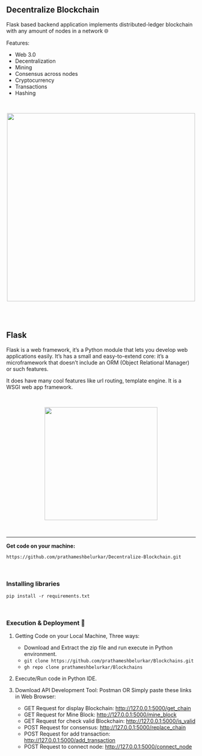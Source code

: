 ## Decentralize Blockchain

Flask based backend application implements distributed-ledger blockchain with any amount of nodes in a network 🌐

Features:

- Web 3.0
- Decentralization
- Mining
- Consensus across nodes
- Cryptocurrency
- Transactions
- Hashing

<br>

<p align="center">
<img src="https://images.unsplash.com/photo-1639322537504-6427a16b0a28?ixlib=rb-4.0.3&ixid=MnwxMjA3fDB8MHxwaG90by1wYWdlfHx8fGVufDB8fHx8&auto=format&fit=crop&w=1332&q=80" width=500 />
</p>

<br>

<br>

## Flask

Flask is a web framework, it’s a Python module that lets you develop web applications easily. It’s has a small and easy-to-extend core: it’s a microframework that doesn’t include an ORM (Object Relational Manager) or such features.

It does have many cool features like url routing, template engine. It is a WSGI web app framework.

<br>

<p align="center">
<img src="https://miro.medium.com/max/640/1*0G5zu7CnXdMT9pGbYUTQLQ.png" width=300 />
</p>

<br>

<hr>

**Get code on your machine:**

    https://github.com/prathameshbelurkar/Decentralize-Blockchain.git

<br>

### Installing libraries

    pip install -r requirements.txt

<br>

### Execution & Deployment 🌌

1. Getting Code on your Local Machine, Three ways:

   - Download and Extract the zip file and run execute in Python environment.
   - `git clone https://github.com/prathameshbelurkar/Blockchains.git`
   - `gh repo clone prathameshbelurkar/Blockchains`

2. Execute/Run code in Python IDE.

3. Download API Development Tool: Postman OR Simply paste these links in Web Browser:
   - GET Request for display Blockchain: http://127.0.0.1:5000/get_chain
   - GET Request for Mine Block: http://127.0.0.1:5000/mine_block
   - GET Request for check valid Blockchain: http://127.0.0.1:5000/is_valid
   - POST Request for consensus: http://127.0.0.1:5000/replace_chain
   - POST Request for add transaction: http://127.0.0.1:5000/add_transaction
   - POST Request to connect node: http://127.0.0.1:5000/connect_node
